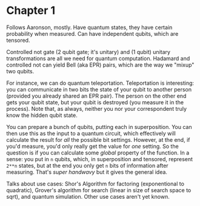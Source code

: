 # Chapter 1

Follows Aaronson, mostly. Have quantum states, they have certain
probability when measured. Can have independent qubits, which are
tensored.

Controlled not gate (2 qubit gate; it's unitary) and (1 qubit) unitary
transformations are all we need for quantum computation. Hadamard and
controlled not can yield Bell (aka EPR) pairs, which are the way we
"mixup" two qubits.

For instance, we can do quantum teleportation. Teleportation is
interesting: you can communicate in two bits the state of your qubit
to another person (provided you already shared an EPR pair). The
person on the other end gets your qubit state, but your qubit is
destroyed (you measure it in the process). Note that, as always,
neither you nor your correspondent truly know the hidden qubit state.

You can prepare a bunch of qubits, putting each in superposition. You
can then use this as the input to a quantum circuit, which effectively
will calculate the result for *all* the possible bit
settings. However, at the end, if you'd measure, you'd only really get
the value for *one* setting. So the question is if you can calculate
some *global* property of the function. In a sense: you put in `n`
qubits, which, in superposition and tensored, represent `2**n` states,
but at the end you only get `n` bits of information after
measuring. That's *super handwavy* but it gives the general idea.

Talks about use cases: Shor's Algorithm for factoring (exponentional
to quadratic), Grover's algorithm for search (linear in size of search
space to sqrt), and quantum simulation. Other use cases aren't yet
known.
